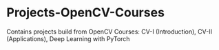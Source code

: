 # Projects-OpenCV-Courses
Contains projects build from OpenCV Courses: CV-I (Introduction), CV-II (Applications), Deep Learning with PyTorch
